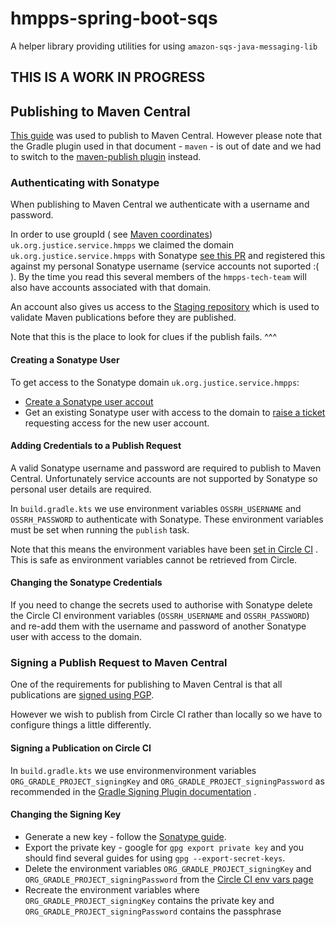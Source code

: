 # hmpps-spring-boot-sqs

A helper library providing utilities for using `amazon-sqs-java-messaging-lib`

## THIS IS A WORK IN PROGRESS

## Publishing to Maven Central

[This guide](https://central.sonatype.org/publish/publish-guide/) was used to publish to Maven Central. However please
note that the Gradle plugin used in that document - `maven` - is out of date and we had to switch to
the [maven-publish plugin](https://docs.gradle.org/current/userguide/publishing_maven.html) instead.

### Authenticating with Sonatype

When publishing to Maven Central we authenticate with a username and password.

In order to use groupId (
see [Maven coordinates](https://maven.apache.org/pom.html#Maven_Coordinates)) `uk.org.justice.service.hmpps` we claimed
the domain `uk.org.justice.service.hmpps` with
Sonatype [see this PR](https://github.com/ministryofjustice/cloud-platform-environments/pull/4872) and registered this
against my personal Sonatype username (service accounts not suported :( ). By the time you read this several members of
the `hmpps-tech-team` will also have accounts associated with that domain.

An account also gives us access to the [Staging repository](https://s01.oss.sonatype.org/#stagingRepositories) which is
used to validate Maven publications before they are published.

Note that this is the place to look for clues if the publish fails. ^^^

#### Creating a Sonatype User

To get access to the Sonatype domain `uk.org.justice.service.hmpps`:

* [Create a Sonatype user accout](https://issues.sonatype.org/secure/Signup!default.jspa)
* Get an existing Sonatype user with access to the domain
  to [raise a ticket](https://issues.sonatype.org/secure/CreateIssue!enticatingdefault.jspa) requesting access for the
  new user account.

#### Adding Credentials to a Publish Request

A valid Sonatype username and password are required to publish to Maven Central. Unfortunately service accounts are not
supported by Sonatype so personal user details are required.

In `build.gradle.kts` we use environment variables `OSSRH_USERNAME` and `OSSRH_PASSWORD` to authenticate with Sonatype.
These environment variables must be set when running the `publish` task.

Note that this means the environment variables have
been [set in Circle CI](https://app.circleci.com/settings/project/github/ministryofjustice/hmpps-spring-boot-sqs/environment-variables)
. This is safe as environment variables cannot be retrieved from Circle.

#### Changing the Sonatype Credentials

If you need to change the secrets used to authorise with Sonatype delete the Circle CI environment
variables (`OSSRH_USERNAME` and `OSSRH_PASSWORD`) and re-add them with the username and password of another Sonatype
user with access to the domain.

### Signing a Publish Request to Maven Central

One of the requirements for publishing to Maven Central is that all publications
are [signed using PGP](https://central.sonatype.org/publish/requirements/gpg/).

However we wish to publish from Circle CI rather than locally so we have to configure things a little differently.

#### Signing a Publication on Circle CI

In `build.gradle.kts` we use environmenvironment variables `ORG_GRADLE_PROJECT_signingKey`
and `ORG_GRADLE_PROJECT_signingPassword` as recommended in
the [Gradle Signing Plugin documentation](https://docs.gradle.org/current/userguide/signing_plugin.html#sec:in-memory-keys)
.

#### Changing the Signing Key

* Generate a new key - follow the [Sonatype guide](https://central.sonatype.org/publish/requirements/gpg/).
* Export the private key - google for `gpg export private key` and you should find several guides for
  using `gpg --export-secret-keys`.
* Delete the environment variables `ORG_GRADLE_PROJECT_signingKey` and `ORG_GRADLE_PROJECT_signingPassword` from
  the [Circle CI env vars page](https://app.circleci.com/settings/project/github/ministryofjustice/hmpps-spring-boot-sqs/environment-variables)
* Recreate the environment variables where `ORG_GRADLE_PROJECT_signingKey` contains the private key
  and `ORG_GRADLE_PROJECT_signingPassword` contains the passphrase  
